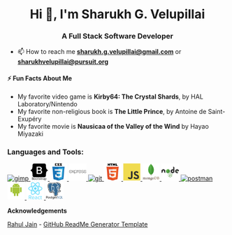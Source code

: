 <h1 align="center">Hi 👋, I'm Sharukh G. Velupillai</h1>
<h3 align="center">A Full Stack Software Developer</h3>

<!-- <p align="left"> <img src="https://komarev.com/ghpvc/?username=sharukhgv&label=Profile%20views&color=0e75b6&style=flat" alt="sharukhgv" /> </p> -->
<!--  🚧 I’m currently working on transitioning my Full Stack Project **[Find Spot](https://resplendent-lolly-1f0af9.netlify.app/)** to Hive of Heaven-->
<!-- - 🍃 My first front-end React Application: [Ghibli App](https://resilient-raindrop-f95ed8.netlify.app/) -->

<!-- - 💰 My first complete Full Stack Application albeit no database is available at this netlify deployment link: [Budget App](https://budget-log-app.onrender.com/) -->

<!-- - 💭 A Full-Stack Application with PostgreSQL database and Firebase User Authentication:: **[Dream App](https://chic-kitsune-7beb31.netlify.app/)** [![Netlify Status](https://api.netlify.com/api/v1/badges/2ad6764e-9c1e-495a-acf4-6f53c87e0325/deploy-status)](https://app.netlify.com/sites/chic-kitsune-7beb31/deploys) -->

<!-- - 👨‍👩‍👦‍👦 My first Full-Stack Deployed Group project is available at this link: [Snack-a-Log App](https://snack-a-log-frontend.netlify.app/)
 -->
     
- 📫 How to reach me **sharukh.g.velupillai@gmail.com** or **sharukhvelupillai@pursuit.org**


 #### ⚡ Fun Facts About Me

- My favorite video game is **Kirby64: The Crystal Shards**, by HAL Laboratory/Nintendo 
- My favorite non-religious book is **The Little Prince**, by Antoine de Saint-Exupéry
- My favorite movie is **Nausicaa of the Valley of the Wind** by Hayao Miyazaki


<p align="left">
</p>

<h3 align="left">Languages and Tools:</h3>
<p align="left"> 
<a href="https://www.gimp.org/" target="_blank" rel="noreferrer"> <img src="https://www.gimp.org/images/wilbericon.svg" alt="gimp" width="40" height="40"/> 
<a href="https://getbootstrap.com" target="_blank" rel="noreferrer"> <img src="https://raw.githubusercontent.com/devicons/devicon/master/icons/bootstrap/bootstrap-plain-wordmark.svg" alt="bootstrap" width="40" height="40"/> </a> <a href="https://www.w3schools.com/css/" target="_blank" rel="noreferrer"> <img src="https://raw.githubusercontent.com/devicons/devicon/master/icons/css3/css3-original-wordmark.svg" alt="css3" width="40" height="40"/> </a> <a href="https://expressjs.com" target="_blank" rel="noreferrer"> <img src="https://raw.githubusercontent.com/devicons/devicon/master/icons/express/express-original-wordmark.svg" alt="express" width="40" height="40"/> </a> <a href="https://git-scm.com/" target="_blank" rel="noreferrer"> <img src="https://www.vectorlogo.zone/logos/git-scm/git-scm-icon.svg" alt="git" width="40" height="40"/> </a> <a href="https://www.w3.org/html/" target="_blank" rel="noreferrer"> <img src="https://raw.githubusercontent.com/devicons/devicon/master/icons/html5/html5-original-wordmark.svg" alt="html5" width="40" height="40"/> </a> <a href="https://developer.mozilla.org/en-US/docs/Web/JavaScript" target="_blank" rel="noreferrer"> <img src="https://raw.githubusercontent.com/devicons/devicon/master/icons/javascript/javascript-original.svg" alt="javascript" width="40" height="40"/> </a>  </a> <a href="https://www.mongodb.com/" target="_blank" rel="noreferrer"> <img src="https://raw.githubusercontent.com/devicons/devicon/master/icons/mongodb/mongodb-original-wordmark.svg" alt="mongodb" width="40" height="40"/> </a> <a href="https://nodejs.org" target="_blank" rel="noreferrer"> <img src="https://raw.githubusercontent.com/devicons/devicon/master/icons/nodejs/nodejs-original-wordmark.svg" alt="nodejs" width="40" height="40"/> </a> <a href="https://postman.com" target="_blank" rel="noreferrer"> <img src="https://www.vectorlogo.zone/logos/getpostman/getpostman-icon.svg" alt="postman" width="40" height="40"/> </a> <a href="https://developer.android.com" target="_blank" rel="noreferrer"> <img src="https://raw.githubusercontent.com/devicons/devicon/master/icons/android/android-original-wordmark.svg" alt="android" width="40" height="40"/> </a> <a href="https://reactjs.org/" target="_blank" rel="noreferrer"> <img src="https://raw.githubusercontent.com/devicons/devicon/master/icons/react/react-original-wordmark.svg" alt="react" width="40" height="40"/> </a> <a href="https://www.postgresql.org" target="_blank" rel="noreferrer"> <img src="https://raw.githubusercontent.com/devicons/devicon/master/icons/postgresql/postgresql-original-wordmark.svg" alt="postgresql" width="40" height="40"/> </a>


</p>
 
 **Acknowledgements**
 
[Rahul Jain](https://github.com/rahuldkjain) - [GitHub ReadMe Generator Template](https://github.com/rahuldkjain/github-profile-readme-generator)
